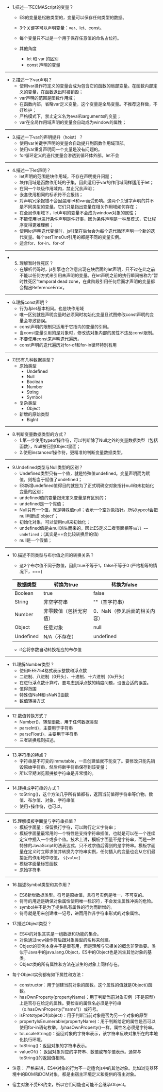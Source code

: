 - 1.描述一下ECMAScript的变量？
  * ES的变量是松散类型的，变量可以保存任何类型的数据。
  * 3个关键字可以声明变量：var、let、const。
  * 每个变量只不过是一个用于保存任意值的命名占位符。

  * 其他角度
    - let 和 var 的区别
    - const 声明的变量

---

- 2.描述一下var声明？
  * 使用var操作符定义的变量会成为包含它的函数的局部变量。在函数内部定义的变量，在函数退出时被销毁；
  * var声明的范围是函数作用域；
  * 在函数内部，省略var定义变量，这个变量是全局变量。不推荐这样做，不好维护；
  * 严格模式下，禁止定义名为eval和arguments的变量；
  * var在全局作用域声明的变量会自动成为window的属性；

---

- 3.描述一下var的声明提升（hoist）？
  - 使用var关键字声明的变量会自动提升到函数作用域顶部。
  - 使用var重复声明同一个变量是没有问题的。
  - for循环定义的迭代变量会渗透到循环体外部。let不会

---

- 4.描述一下let声明？
  * let声明的范围是块作用域，不存在声明提升问题；
  * 块作用域是函数作用域的子集，因此适用于var的作用域同样适用于let；
  * 在同一个块级作用域内，禁止冗余声明；
  * 嵌套使用相同的标识符不会报错；
  * 对声明冗余报错不会因混用let和var而受影响。这两个关键字声明的并不是不同类型的变量。它们只是指出变量在相关作用域如何存在；
  * 在全局作用域下，let声明的变量不会成为window对象的属性；
  * 不能使用let进行条件声明是件好事，因为条件声明是一种反模式，它让程序变得更难理解；
  * 使用let声明迭代变量时，js引擎在后台会为每个迭代循环声明一个新的迭代变量。每个setTimeOut引用的都是不同的变量实例。
  * 适合for、for-in、for-of

---

- 5. 理解暂时性死区？
  - 在解析代码时，js引擎也会注意出现在块后面的let声明，只不过在此之前不能以任何方式来引用未声明的变量。在let声明之前的执行瞬间被称为“暂时性死区”temporal dead zone，在此阶段引用任何后面才声明的变量都会抛出ReferenceError。

---

- 6.理解const声明？
  * 行为与let基本相同。也是块作用域
  * 唯一区别就是声明变量时必须同时初始化变量且试图修改const声明的变量会导致错误。
  * const声明的限制只适用于它指向的变量的引用。
  * 当const变量引用的是对象时，修改该对象内部的属性不违反const限制。
  * 不要使用const来声明迭代遍历。
  * const声明的迭代遍历对for-of和for-in循环特别有用

--- 

- 7.ES有几种数据类型？
  * 原始类型
    - Undefined
    - Null
    - Boolean
    - Number
    - String
    - Symbol
  * 复杂类型
    - Object
  * 新增的原始类型
    - BigInt

---

- 8.判断变量数据类型的方式？
  - 1.第一步使用typeof操作符，可以判断除了Null之外的变量数据类型（包括函数），Null被归到Object里面；
  - 2.使用instanceof操作符，更精准的判断变量数据类型。

---

- 9.Undefined类型与Null类型的区别？
  * Undefined类型只有一个值，就是特殊值undefined。变量声明而为赋值，则相当于赋值了undefined；
  * ES新增undefined值得目的就是为了正式明确空对象指针null和未初始化变量的区别；
  * undefined值的变量跟未定义变量是有区别的；
  * undefined是一个假值；
  * Null只有一个值，就是特殊值null；表示一个空对象指针。所以typeof会把null判断成'object'；
  * 初始化对象，可以使用null来初始化；
  * undefined值是由null派生而来的，因此ES定义二者表面相等`null == undefined`；(其实是==会比较转换后的值)
  * null是一个假值；

---

- 10.描述不同类型与布尔值之间的转换关系？
  * 这2个布尔值不同于数值，因此true不等于1，false不等于0 (严格相等的情况下，===)

  | 数据类型 | 转换为true | 转换为false |
  | ---- | ----| ---- |
  | Boolean | true | false |
  | String | 非空字符串 | ""（空字符串） |
  | Number | 非零数值（包括无穷值） | 0、NaN（参见后面的相关内容） |
  | Object | 任意对象 | null |
  | Undefined | N/A（不存在） | undefined |

  * if会将参数自动转换相应的布尔值

---

- 11.理解Number类型？
  - 使用IEEE754格式表示整数和浮点数
  - 二进制、八进制（0开头）、十进制、十六进制（0x开头）
  - 在进行浮点数计算时，要考虑到浮点数的精度问题，设置合适的误差。
  - 值得范围
  - 特殊值NaN和isNaN()函数
  - 数值转换方式

--- 

- 12.数值转换方式？
  * Number()，转型函数，用于任何数据类型
  * parseInt()，主要用于字符串
  * parseFloat()，主要用于字符串
  * 三者转换规则描述。

--- 

- 13.字符串的特点？
  * 字符串是不可变的immutable，一旦创建值就不能变了。要修改只能先销毁原始字符串，然后将新字符串保存到该变量；
  * 所以早期浏览器拼接字符串是非常慢的。

---

- 14.转换成字符串的方式？
  * toString()，这个方法几乎所有值都有，返回当前值得字符串等价物。数值、布尔值、对象、字符串值
  * 使用+操作符，也可以。

--- 

- 15.理解模板字面量与字符串插值？
  * 模板字面量：保留换行字符，可以跨行定义字符串；
  * 模板字面量最常用的一个特性是支持字符串插值，也就是可以在一个连续定义中插入一个或多个值。技术上讲，模板字面量不是字符串，而是一种特殊的JavaScript句法表达式，只不过求值后得到的是字符串。模板字面量在定义时立即求值并转换为字符串实例，任何插入的变量也会从它们最接近的作用域中取值。 `${value}`
  * 模板字面量标签函数
  * 原始字符串

---

- 16.描述Symbol类型和其作用？
  - ES6新增数据类型。符号是原始值，且符号实例是唯一、不可变的。
  - 符号的用途是确保对象属性使用唯一标识符，不会发生属性冲突的危险。
  - symbol并不是为了提供私有属性的行为而新增的。
  - 符号就是用来创建唯一记号，进而用作非字符串形式的对象属性。

- 17.描述Object类型？
  - ES中的对象其实是一组数据和功能的集合。
  - 对象通过new操作符后跟对象类型的名称来创建。
  - Object的实例本身并不是很有用，但是理解与它相关的概念非常重要。类似于Java中的java.lang.Object，ES中的Object也是派生其他对象的基类。
  - Object类的所有属性和方法在派生的对象上同样存在。

- 每个Object实例都有如下属性和方法：
  - constructor：用于创建当前对象的函数。这个属性的值就是Object()函数。
  - hasOwnProperty(propertyName)：用于判断当前对象实例（不是原型）上是否存在给定的属性。要检查的属性名必须是字符串（o.hasOwnProperty("name")）或符号。
  - isPrototypeOf(object)：用于判断当前对象是否为另一个对象的原型
  - propertyIsEnumerable(propertyName)：用于判断给定的属性是否可以使用for-in语句枚举。与hasOwnProperty()一样，属性名必须是字符串。
  - toLocaleString()：返回对象的字符串表示，该字符串反映对象所在的本地化执行环境。
  - toString()：返回对象的字符串表示。
  - valueOf()： 返回对象对应的字符串、数值或布尔值表示。通常与toString()的返回值相同。

- 注意： 严格来讲，ES中对象的行为不一定适合js中的其他对象。比如浏览器环境中的BOM和DOM对象，都是由宿主环境定义和提供的宿主对象。
- 宿主对象不受ES约束，所以它们可能也可能不会继承Object。